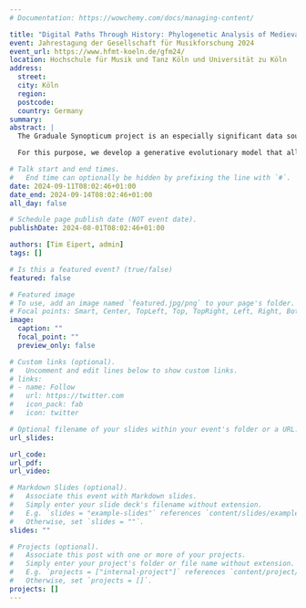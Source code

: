 ```yaml
---
# Documentation: https://wowchemy.com/docs/managing-content/

title: "Digital Paths Through History: Phylogenetic Analysis of Medieval Chants based on the Graduale Synopticum Dataset"
event: Jahrestagung der Gesellschaft für Musikforschung 2024
event_url: https://www.hfmt-koeln.de/gfm24/
location: Hochschule für Musik und Tanz Köln und Universität zu Köln
address:
  street:
  city: Köln
  region:
  postcode:
  country: Germany
summary:
abstract: |
  The Graduale Synopticum project is an especially significant data source for researching medieval chants by presenting early versions of these in a synoptic view. With a re-digitized, computer-readable version of the melodies, which were obtained from purely graphical synopses, we examine the variants of the melodies using digital methods.

  For this purpose, we develop a generative evolutionary model that allows us to reconstruct a phylogenetic tree, illustrating the relationships of variations within and between the manuscripts vividly. This model enables us not only to trace a possible historical development but also to simulate how the chants might have changed and how the relationships of similarities within individual manuscripts, as well as between different manuscripts, have emerged.

# Talk start and end times.
#   End time can optionally be hidden by prefixing the line with `#`.
date: 2024-09-11T08:02:46+01:00
date_end: 2024-09-14T08:02:46+01:00
all_day: false

# Schedule page publish date (NOT event date).
publishDate: 2024-08-01T08:02:46+01:00

authors: [Tim Eipert, admin]
tags: []

# Is this a featured event? (true/false)
featured: false

# Featured image
# To use, add an image named `featured.jpg/png` to your page's folder. 
# Focal points: Smart, Center, TopLeft, Top, TopRight, Left, Right, BottomLeft, Bottom, BottomRight.
image:
  caption: ""
  focal_point: ""
  preview_only: false

# Custom links (optional).
#   Uncomment and edit lines below to show custom links.
# links:
# - name: Follow
#   url: https://twitter.com
#   icon_pack: fab
#   icon: twitter

# Optional filename of your slides within your event's folder or a URL.
url_slides:

url_code:
url_pdf:
url_video:

# Markdown Slides (optional).
#   Associate this event with Markdown slides.
#   Simply enter your slide deck's filename without extension.
#   E.g. `slides = "example-slides"` references `content/slides/example-slides.md`.
#   Otherwise, set `slides = ""`.
slides: ""

# Projects (optional).
#   Associate this post with one or more of your projects.
#   Simply enter your project's folder or file name without extension.
#   E.g. `projects = ["internal-project"]` references `content/project/deep-learning/index.md`.
#   Otherwise, set `projects = []`.
projects: []
---
```

